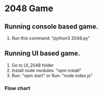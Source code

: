 # 2048 Game

## Running console based game.
1. Run this command: "python3 2048.py"

## Running UI based game.
1.  Go to UI_2048 folder
2.  Install node modules: "npm install"
3.  Run: "npm start" or 
    Run: "node index.js"

### Flow chart